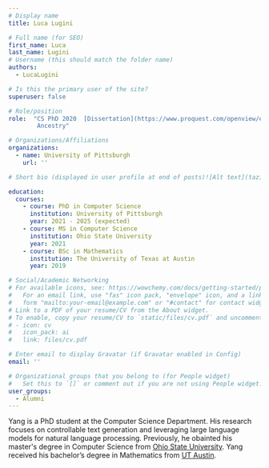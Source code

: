 ```yaml
---
# Display name
title: Luca Lugini

# Full name (for SEO)
first_name: Luca
last_name: Lugini
# Username (this should match the folder name)
authors:
  - LucaLugini

# Is this the primary user of the site?
superuser: false

# Role/position
role:  "CS PhD 2020  [Dissertation](https://www.proquest.com/openview/e47745ca83939fb3c06aaa0ba50c84ca/1?pq-origsite=gscholar&cbl=18750&diss=y) -->
        Ancestry"

# Organizations/Affiliations
organizations:
  - name: University of Pittsburgh
    url: ''

# Short bio (displayed in user profile at end of posts)![Alt text](tazinafrin.png)

education:
  courses:
    - course: PhD in Computer Science
      institution: University of Pittsburgh
      year: 2021 - 2025 (expected)
    - course: MS in Computer Science
      institution: Ohio State University
      year: 2021
    - course: BSc in Mathematics
      institution: The University of Texas at Austin
      year: 2019

# Social/Academic Networking
# For available icons, see: https://wowchemy.com/docs/getting-started/page-builder/#icons
#   For an email link, use "fas" icon pack, "envelope" icon, and a link in the
#   form "mailto:your-email@example.com" or "#contact" for contact widget.
# Link to a PDF of your resume/CV from the About widget.
# To enable, copy your resume/CV to `static/files/cv.pdf` and uncomment the lines below.
# - icon: cv
#   icon_pack: ai
#   link: files/cv.pdf

# Enter email to display Gravatar (if Gravatar enabled in Config)
email: ''

# Organizational groups that you belong to (for People widget)
#   Set this to `[]` or comment out if you are not using People widget.
user_groups:
  - Alumni
---
```

Yang is a PhD student at the Computer Science Department. His research focuses on controllable text generation and leveraging large language models for natural language processing. Previously, he obainted his master's degree in Computer Science from [Ohio State University]([http://www.https://www.osu.edu/](https://www.osu.edu/)). Yang received his bachelor’s degree in Mathematics from [UT Austin](https://www.utexas.edu).
